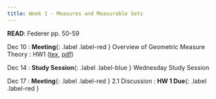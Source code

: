 ```yaml
---
title: Week 1 - Measures and Measurable Sets
---
```

**READ**: Federer pp. 50-59

Dec 10
: **Meeting**{: .label .label-red } Overview of Geometric Measure Theory
  : HW1 ([tex](https://github.com/LargoSCV/largoscv.github.io/tree/main/assets/files/homework/2.1.tex), [pdf](https://github.com/LargoSCV/largoscv.github.io/tree/main/assets/files/homework/2.1.pdf))
  
Dec 14
: **Study Session**{: .label .label-blue } Wednesday Study Session

Dec 17
: **Meeting**{: .label .label-red } 2.1 Discussion
: **HW 1 Due**{: .label .label-red }
